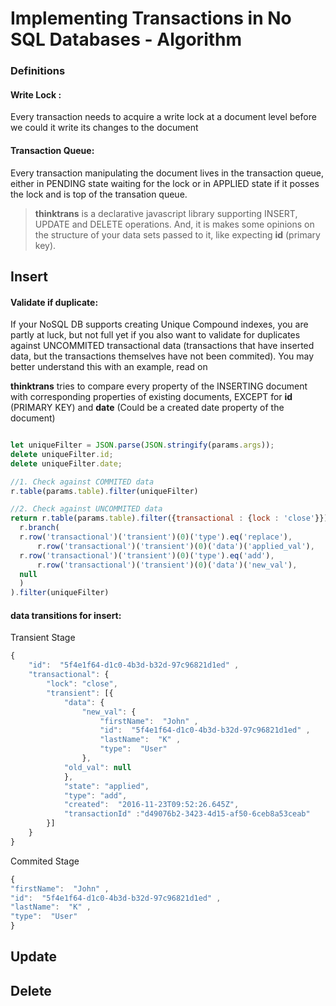 # Implementing Transactions in No SQL Databases - Algorithm

### Definitions

#### Write Lock : 
Every transaction needs to acquire a write lock at a document level before we could it write its changes to the document

#### Transaction Queue:
Every transaction manipulating the document lives in the transaction queue, either in PENDING state waiting for the lock 
or in APPLIED state if it posses the lock and is top of the transation queue.

> **thinktrans** is a declarative javascript library supporting INSERT, UPDATE and DELETE operations. And, it is makes some opinions on 
the structure of your data sets passed to it, like expecting **id** (primary key).

## Insert
#### Validate if duplicate: 
If your NoSQL DB supports creating Unique Compound indexes, you are partly at luck, but not full yet if you also want to validate 
for duplicates against UNCOMMITED transactional data (transactions that have inserted data, but the transactions themselves have not been commited). 
You may better understand this with an example, read on

**thinktrans** tries to compare every property of the INSERTING document with corresponding properties of existing documents, 
EXCEPT for **id** (PRIMARY KEY) and **date** (Could be a created date property of the document) 

```javascript

let uniqueFilter = JSON.parse(JSON.stringify(params.args));
delete uniqueFilter.id;
delete uniqueFilter.date;

//1. Check against COMMITED data
r.table(params.table).filter(uniqueFilter)

//2. Check against UNCOMMITED data
return r.table(params.table).filter({transactional : {lock : 'close'}}).map(
  r.branch(
  r.row('transactional')('transient')(0)('type').eq('replace'),
      r.row('transactional')('transient')(0)('data')('applied_val'),
  r.row('transactional')('transient')(0)('type').eq('add'),
      r.row('transactional')('transient')(0)('data')('new_val'),
  null
  )
).filter(uniqueFilter)
```
#### data transitions for insert:

Transient Stage
```javascript
{
	"id":  "5f4e1f64-d1c0-4b3d-b32d-97c96821d1ed" ,
	"transactional": {    
		"lock": "close",
		"transient": [{
			"data": {			
				"new_val": {
					"firstName":  "John" ,
					"id":  "5f4e1f64-d1c0-4b3d-b32d-97c96821d1ed" ,
					"lastName":  "K" ,
					"type":  "User"
				},
			"old_val": null
			},
			"state": "applied",
			"type": "add",
			"created":  "2016-11-23T09:52:26.645Z",
			"transactionId" :"d49076b2-3423-4d15-af50-6ceb8a53ceab"
		}]
	}
}
```

Commited Stage
```javascript
{
"firstName":  "John" ,
"id":  "5f4e1f64-d1c0-4b3d-b32d-97c96821d1ed" ,
"lastName":  "K" ,
"type":  "User"
}
```

## Update

## Delete

